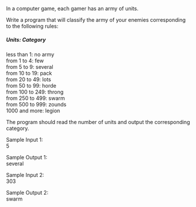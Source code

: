 In a computer game, each gamer has an army of units.

Write a program that will classify the army of your enemies corresponding to the following rules:

<h5>Units:  Category<br/></h5>

less than 1: no army<br/>
from 1 to 4: few<br/>
from 5 to 9: several<br/>
from 10 to 19: pack<br/>
from 20 to 49: lots<br/>
from 50 to 99: horde<br/>
from 100 to 249: throng<br/>
from 250 to 499: swarm<br/>
from 500 to 999: zounds<br/>
1000 and more: legion

The program should read the number of units and output the corresponding category.

Sample Input 1:<br/>
5

Sample Output 1:<br/>
several

Sample Input 2:<br/>
303

Sample Output 2:<br/>
swarm